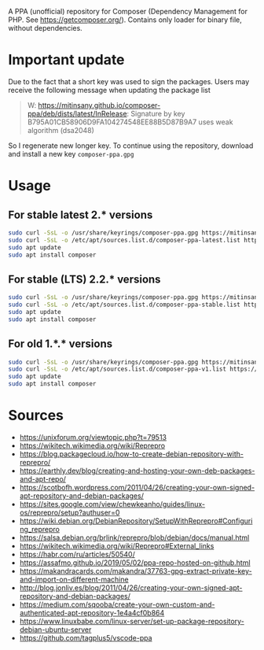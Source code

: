 A PPA (unofficial) repository for Composer (Dependency Management for PHP. See https://getcomposer.org/). Contains only loader for binary file, without dependencies.

# Important update
Due to the fact that a short key was used to sign the packages. Users may receive the following message when updating the package list

> W: https://mitinsany.github.io/composer-ppa/deb/dists/latest/InRelease: Signature by key B795A01CB58906D9FA104274548EE88B5D87B9A7 uses weak algorithm (dsa2048)

So I regenerate new longer key. To continue using the repository, download and install a new key `composer-ppa.gpg`


# Usage

## For stable latest 2.\* versions

```bash
sudo curl -SsL -o /usr/share/keyrings/composer-ppa.gpg https://mitinsany.github.io/composer-ppa/composer-ppa.gpg
sudo curl -SsL -o /etc/apt/sources.list.d/composer-ppa-latest.list https://mitinsany.github.io/composer-ppa/sources.list.d/composer-ppa-latest.list
sudo apt update
sudo apt install composer
```
## For stable (LTS) 2.2.\* versions


```bash
sudo curl -SsL -o /usr/share/keyrings/composer-ppa.gpg https://mitinsany.github.io/composer-ppa/composer-ppa.gpg
sudo curl -SsL -o /etc/apt/sources.list.d/composer-ppa-stable.list https://mitinsany.github.io/composer-ppa/sources.list.d/composer-ppa-stable.list
sudo apt update
sudo apt install composer
```
## For old 1.\*.\* versions

```bash
sudo curl -SsL -o /usr/share/keyrings/composer-ppa.gpg https://mitinsany.github.io/composer-ppa/composer-ppa.gpg
sudo curl -SsL -o /etc/apt/sources.list.d/composer-ppa-v1.list https://mitinsany.github.io/composer-ppa/sources.list.d/composer-ppa-v1.list
sudo apt update
sudo apt install composer
```
# Sources

- https://unixforum.org/viewtopic.php?t=79513
- https://wikitech.wikimedia.org/wiki/Reprepro
- https://blog.packagecloud.io/how-to-create-debian-repository-with-reprepro/
- https://earthly.dev/blog/creating-and-hosting-your-own-deb-packages-and-apt-repo/
- https://scotbofh.wordpress.com/2011/04/26/creating-your-own-signed-apt-repository-and-debian-packages/
- https://sites.google.com/view/chewkeanho/guides/linux-os/reprepro/setup?authuser=0
- https://wiki.debian.org/DebianRepository/SetupWithReprepro#Configuring_reprepro
- https://salsa.debian.org/brlink/reprepro/blob/debian/docs/manual.html
- https://wikitech.wikimedia.org/wiki/Reprepro#External_links
- https://habr.com/ru/articles/50540/
- https://assafmo.github.io/2019/05/02/ppa-repo-hosted-on-github.html
- https://makandracards.com/makandra/37763-gpg-extract-private-key-and-import-on-different-machine
- http://blog.jonliv.es/blog/2011/04/26/creating-your-own-signed-apt-repository-and-debian-packages/
- https://medium.com/sqooba/create-your-own-custom-and-authenticated-apt-repository-1e4a4cf0b864
- https://www.linuxbabe.com/linux-server/set-up-package-repository-debian-ubuntu-server
- https://github.com/tagplus5/vscode-ppa

